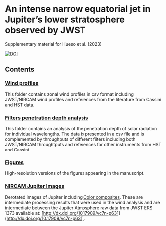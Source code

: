 # An intense narrow equatorial jet in Jupiter’s lower stratosphere observed by JWST #

Supplementary material for Hueso et al. (2023)

[![DOI](https://zenodo.org/badge/DOI/10.5281/zenodo.8199030.svg)](https://doi.org/10.5281/zenodo.8199030)

## Contents ##

### [Wind profiles](Wind%20profiles) ###
This folder contains zonal wind profiles in csv format including JWST/NIRCAM wind profiles and references from the literature from Cassini and HST data.

### [Filters penetration depth analysis](Filters%20penetration%20depth%20analysis) ###
This folder contains an analysis of the penetration depth of solar radiation for individual wavelengths. The data is presented in a csv file and is complemented by throughputs of different filters including both JWST/NIRCAM throughtputs and references for other instruments from HST and Cassini.

### [Figures](Figures) ###
High-resolution versions of the figures appearing in the manuscript.

### [NIRCAM Jupiter Images](NIRCAM%20Jupiter%20Images) ###
Derotated images of Jupiter including [Color composites](https://github.com/JWSTGiantPlanets/Jupiter-Atmosphere-NIRCAM/tree/main/NIRCAM%20Jupiter%20Images/Color%20composites). These are intermediate processing results that were used in the wind analysis and are intermediate between the Jupiter Atmosphere raw data from JWST ERS 1373 available at: [http://dx.doi.org/10.17909/vc7n-p631](http://dx.doi.org/10.17909/vc7n-p631).
